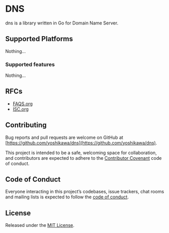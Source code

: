 # DNS

dns is a library written in Go for Domain Name Server.

## Supported Platforms

Nothing...

### Supported features

Nothing...

## RFCs

- [FAQS.org](http://www.faqs.org/rfcs/dns-rfcs.html)
- [ISC.org](https://www.isc.org/community/rfcs/dns/)

## Contributing

Bug reports and pull requests are welcome on GitHub at [https://github.com/yoshikawa/dns](https://github.com/yoshikawa/dns).

This project is intended to be a safe, welcoming space for collaboration, and contributors are expected to adhere to the [Contributor Covenant](http://contributor-covenant.org) code of conduct.

## Code of Conduct

Everyone interacting in this project’s codebases, issue trackers, chat rooms and mailing lists is expected to follow the [code of conduct](./CODE_OF_CONDUCT.md).

## License

Released under the [MIT License](./LICENSE).
